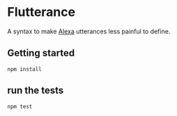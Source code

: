 # Flutterance

A syntax to make [Alexa](https://developer.amazon.com/public/solutions/alexa/alexa-skills-kit) utterances less painful to define.

## Getting started
```
npm install
```

## run the tests
```
npm test
```
